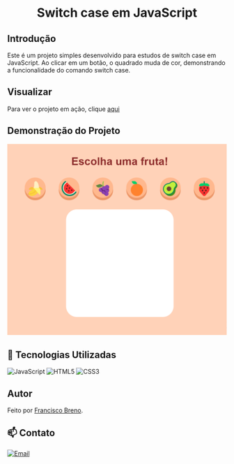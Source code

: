 <div align="center">
  <h1>Switch case em JavaScript</h1>
</div>

## Introdução
Este é um projeto simples desenvolvido para estudos de switch case em JavaScript. Ao clicar em um botão, o quadrado muda de cor, demonstrando a funcionalidade do comando switch case.

## Visualizar

Para ver o projeto em ação, clique [aqui](https://brenolira01.github.io/Estudos-de-switch-case-em-JavaScript/)

## Demonstração do Projeto

![Imagem de Exemplo](./imagens/switch_case.png)

## 🧠 Tecnologias Utilizadas

![JavaScript](https://img.shields.io/badge/javascript-%23323330.svg?style=for-the-badge&logo=javascript&logoColor=%23F7DF1E) ![HTML5](https://img.shields.io/badge/html5-%23E34F26.svg?style=for-the-badge&logo=html5&logoColor=white) ![CSS3](https://img.shields.io/badge/css3-%231572B6.svg?style=for-the-badge&logo=css3&logoColor=white)


## Autor

Feito por [Francisco Breno](https://www.linkedin.com/in/breno-lira-perfil).

## 📫 Contato

[![Email](https://img.shields.io/badge/Gmail-D14836?style=for-the-badge&logo=gmail&logoColor=white)](mailto:franciscobrenolira@gmail.com)
